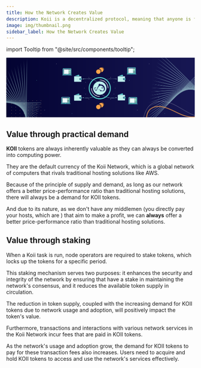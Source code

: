 ```yaml
---
title: How the Network Creates Value
description: Koii is a decentralized protocol, meaning that anyone is free to fork the code and build their version for a specific purpose.
image: img/thumbnail.png
sidebar_label: How the Network Creates Value
---
```


import Tooltip from "@site/src/components/tooltip";

![Banner](./img/value.svg)

## Value through practical demand

**KOII** tokens are always inherently valuable as they can always be converted into computing power.

They are the default currency of the Koii Network, which is a global network of computers that rivals traditional hosting solutions like AWS.

Because of the principle of supply and demand, as long as our network offers a better price-performance ratio than traditional hosting solutions, there will always be a demand for KOII tokens.

And due to its nature, as we don't have any middlemen (you directly pay your hosts, which are ) that aim to make a profit, we can **always** offer a better price-performance ratio than traditional hosting solutions.

## Value through staking

When a Koii task is run, node operators are required to stake tokens, which locks up the tokens for a specific period.

This staking mechanism serves two purposes: it enhances the security and integrity of the network by ensuring that <Tooltip text="validators"/> have a stake in maintaining the network's consensus, and it reduces the available token supply in circulation.

The reduction in token supply, coupled with the increasing demand for KOII tokens due to network usage and adoption, will positively impact the token's value.

Furthermore, transactions and interactions with various network services in the Koii Network incur fees that are paid in KOII tokens.

As the network's usage and adoption grow, the demand for KOII tokens to pay for these transaction fees also increases. Users need to acquire and hold KOII tokens to access and use the network's services effectively.
